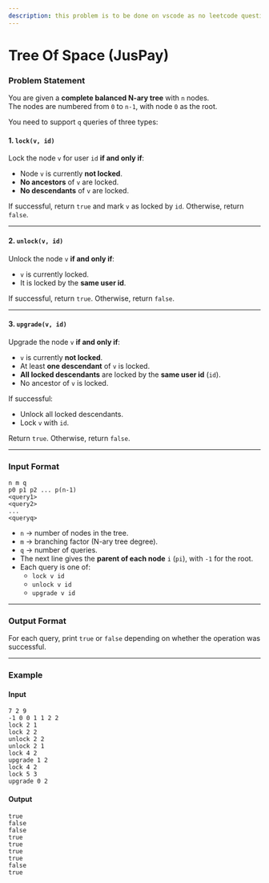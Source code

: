 ```yaml
---
description: this problem is to be done on vscode as no leetcode question exists for it
---
```


# Tree Of Space (JusPay)

### Problem Statement

You are given a **complete balanced N-ary tree** with `n` nodes.\
The nodes are numbered from `0` to `n-1`, with node `0` as the root.

You need to support `q` queries of three types:

#### 1. `lock(v, id)`

Lock the node `v` for user `id` **if and only if**:

* Node `v` is currently **not locked**.
* **No ancestors** of `v` are locked.
* **No descendants** of `v` are locked.

If successful, return `true` and mark `v` as locked by `id`. Otherwise, return `false`.

***

#### 2. `unlock(v, id)`

Unlock the node `v` **if and only if**:

* `v` is currently locked.
* It is locked by the **same user id**.

If successful, return `true`. Otherwise, return `false`.

***

#### 3. `upgrade(v, id)`

Upgrade the node `v` **if and only if**:

* `v` is currently **not locked**.
* At least **one descendant** of `v` is locked.
* **All locked descendants** are locked by the **same user id** (`id`).
* No ancestor of `v` is locked.

If successful:

* Unlock all locked descendants.
* Lock `v` with `id`.

Return `true`. Otherwise, return `false`.

***

### Input Format

```
n m q
p0 p1 p2 ... p(n-1)
<query1>
<query2>
...
<queryq>
```

* `n` → number of nodes in the tree.
* `m` → branching factor (N-ary tree degree).
* `q` → number of queries.
* The next line gives the **parent of each node** `i` (`pi`), with `-1` for the root.
* Each query is one of:
  * `lock v id`
  * `unlock v id`
  * `upgrade v id`

***

### Output Format

For each query, print `true` or `false` depending on whether the operation was successful.

***

### Example

#### Input

```
7 2 9
-1 0 0 1 1 2 2
lock 2 1
lock 2 2
unlock 2 2
unlock 2 1
lock 4 2
upgrade 1 2
lock 4 2
lock 5 3
upgrade 0 2
```

#### Output

```
true
false
false
true
true
true
true
false
true
```





